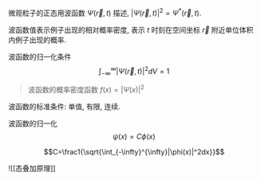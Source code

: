 微观粒子的正态用波函数 $\Psi(\vec r,t)$ 描述, $|\Psi(\vec r,t)|^2=\Psi^*(\vec r,t)$. 

波函数值表示例子出现的相对概率密度, 表示 $t$ 时刻在空间坐标 $\vec r$ 附近单位体积内例子出现的概率. 

波函数的归一化条件 $$\int_{-\infty}^{\infty}|\Psi(\vec r,t)|^2dV=1$$

> 波函数的概率密度函数 $f(x)=|\Psi(x)|^2$

波函数的标准条件: 单值, 有限, 连续. 

波函数的归一化 $$\psi(x)=C\phi(x)$$

$$C=\frac1{\sqrt{\int_{-\infty}^{\infty}|\phi(x)|^2dx}}$$

![[态叠加原理]]
